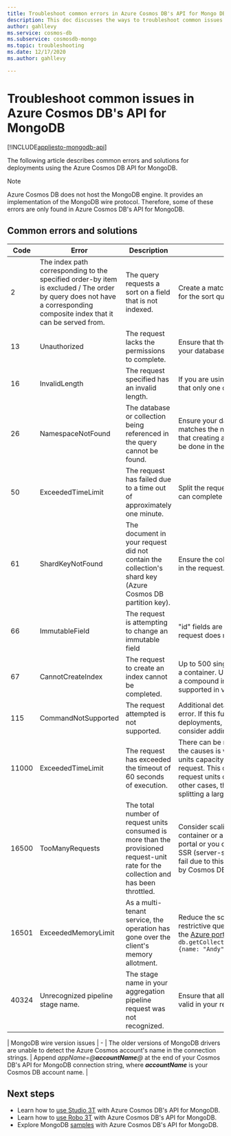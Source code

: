 ```yaml
---
title: Troubleshoot common errors in Azure Cosmos DB's API for Mongo DB
description: This doc discusses the ways to troubleshoot common issues encountered in Azure Cosmos DB's API for MongoDB.
author: gahllevy
ms.service: cosmos-db
ms.subservice: cosmosdb-mongo
ms.topic: troubleshooting
ms.date: 12/17/2020
ms.author: gahllevy

---
```


# Troubleshoot common issues in Azure Cosmos DB's API for MongoDB
[!INCLUDE[appliesto-mongodb-api](includes/appliesto-mongodb-api.md)]

The following article describes common errors and solutions for deployments using the Azure Cosmos DB API for MongoDB.

>[!Note]
> Azure Cosmos DB does not host the MongoDB engine. It provides an implementation of the MongoDB wire protocol. Therefore, some of these errors are only found in Azure Cosmos DB's API for MongoDB. 

## Common errors and solutions

| Code       | Error                | Description  | Solution  |
|------------|----------------------|--------------|-----------|
| 2 | The index path corresponding to the specified order-by item is excluded / The order by query does not have a corresponding composite index that it can be served from. | The query requests a sort on a field that is not indexed. | Create a matching index (or composite index) for the sort query being attempted. |
| 13 | Unauthorized | The request lacks the permissions to complete. | Ensure that the proper permissions are set for your database and collection  |
| 16 | InvalidLength | The request specified has an invalid length. | If you are using the explain() method, ensure that only one operation is being supplied. |
| 26 | NamespaceNotFound | The database or collection being referenced in the query cannot be found. | Ensure your database/collection name precisely matches the name in your query. Keep in mind that creating a collection and querying it cannot be done in the same transaction. |
| 50 | ExceededTimeLimit | The request has failed due to a time out of approximately one minute. | Split the request into smaller chunks so that they can complete within a minute.|
| 61 | ShardKeyNotFound | The document in your request did not contain the collection's shard key (Azure Cosmos DB partition key). | Ensure the collection's shard key is being used in the request.|
| 66 | ImmutableField | The request is attempting to change an immutable field | "id" fields are immutable. Ensure that your request does not attempt to update that field. |
| 67 | CannotCreateIndex | The request to create an index cannot be completed. | Up to 500 single field indexes can be created in a container. Up to eight fields can be included in a compound index (compound indexes are supported in version 3.6+). |
| 115 | CommandNotSupported | The request attempted is not supported. | Additional details should be provided in the error. If this functionality is important for your deployments, let us know @XYZ so that we can consider adding this capability in the future. |
| 11000 | ExceededTimeLimit | The request has exceeded the timeout of 60 seconds of execution. | There can be many causes for this error. One of the causes is when the current allocated request units capacity is not sufficient to complete the request. This can be solved by increasing the request units of that collection or database. In other cases, this error can be worked-around by splitting a large request into smaller ones. |
| 16500 | TooManyRequests  | The total number of request units consumed is more than the provisioned request-unit rate for the collection and has been throttled. | Consider scaling the throughput assigned to a container or a set of containers from the Azure portal or you can retry the operation. Enabling SSR (server-side retry) will cause requests that fail due to this error to be automatically retried by Cosmos DB. |
| 16501 | ExceededMemoryLimit | As a multi-tenant service, the operation has gone over the client's memory allotment. | Reduce the scope of the operation through more restrictive query criteria or contact support from the [Azure portal](https://portal.azure.com/?#blade/Microsoft_Azure_Support/HelpAndSupportBlade). Example: `db.getCollection('users').aggregate([{$match: {name: "Andy"}}, {$sort: {age: -1}}]))` |
| 40324 | Unrecognized pipeline stage name. | The stage name in your aggregation pipeline request was not recognized. | Ensure that all aggregation pipeline names are valid in your request. |

| MongoDB wire version issues | - | The older versions of MongoDB drivers are unable to detect the Azure Cosmos account's name in the connection strings. | Append *appName=@**accountName**@* at the end of your Cosmos DB's API for MongoDB connection string, where ***accountName*** is your Cosmos DB account name. |

## Next steps

- Learn how to [use Studio 3T](mongodb-mongochef.md) with Azure Cosmos DB's API for MongoDB.
- Learn how to [use Robo 3T](mongodb-robomongo.md) with Azure Cosmos DB's API for MongoDB.
- Explore MongoDB [samples](mongodb-samples.md) with Azure Cosmos DB's API for MongoDB.

